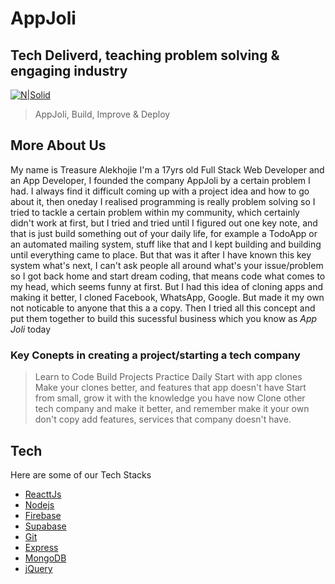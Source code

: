 # AppJoli
## Tech Deliverd, teaching problem solving & engaging industry

[![N|Solid](https://dabuttonfactory.com/button.png?t=Connect&f=Open+Sans-Bold&ts=19&tc=fff&hp=45&vp=20&c=11&bgt=unicolored&bgc=15d798)](https://github.com/AppJoli)


> AppJoli, Build, Improve & Deploy

## More About Us

My name is Treasure Alekhojie I'm a 17yrs old Full Stack Web Developer and an App Developer, I founded the company AppJoli by a certain problem I had. I always find it difficult coming up with a project idea and how to go about it, then oneday I realised programming is really problem solving so I tried to tackle a certain problem within my community, which certainly didn't work at first, but I tried and tried until I figured out one key note, and that is just build something out of your daily life, for example a TodoApp or an automated mailing system, stuff like that and I kept building and building until everything came to place. But that was it after I have known this key system what's next, I can't ask people all around what's your issue/problem so I got back home and start dream coding, that means code what comes to my head, which seems funny at first. But I had this idea of cloning apps and making it better, I cloned Facebook, WhatsApp, Google. But made it my own not noticable to anyone that this a a copy. Then I tried all this concept and put them together to build this sucessful business which you know as *App Joli* today

### Key Conepts in creating a project/starting a tech company

> Learn to Code
> Build Projects
> Practice Daily
> Start with app clones
> Make your clones better, and features that app doesn't have
> Start from small, grow it with the knowledge you have now
> Clone other tech company and make it better, and remember make it your own don't copy add features, services that company doesn't have.

## Tech

Here are some of our Tech Stacks

- [ReacttJs](https://reactjs.org/)
- [Nodejs](https://nodejs.org/en/)
- [Firebase](https://firebase.google.com/)
- [Supabase](https://supabase.com/)
- [Git](https://git-scm.com/)
- [Express](https://expressjs.com/)
- [MongoDB](https://mongodb.com)
- [jQuery](https://jquery.com/)
